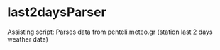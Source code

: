 # last2daysParser
Assisting script: Parses data from penteli.meteo.gr (station last 2 days weather data) 

